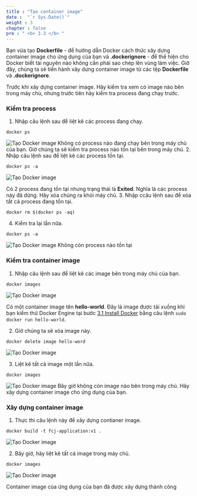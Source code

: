 ```yaml
---
title : "Tạo container image"
date :  "`r Sys.Date()`" 
weight : 3 
chapter : false
pre : " <b> 3.3 </b> "
---
```

Bạn vừa tạo **Dockerfile** -  để hướng dẫn Docker cách thức xây dựng container image cho ứng dụng của bạn và **.dockerignore** - để thể hiện cho Docker biết tài nguyên nào không cần phải sao chép lên vùng làm việc. Giờ đây, chúng ta sẽ tiến hành xây dựng container image từ các tệp **Dockerfile** và **.dockerignore**.

Trước khi xây dựng container image. Hãy kiểm tra xem có image nào bên trong máy chủ, nhưng trước tiên hãy kiểm tra process đang chạy trước.

### Kiểm tra process
1. Nhập câu lệnh sau để liệt kê các process đang chạy.
```
docker ps
```
![Tạo Docker image](../../../images/3.deployappwithdocker/3.3.createdockerimage/3.3.1.createdockerimage.png?pc=90pt)
Không có process nào đang chạy bên trong máy chủ của bạn. Giờ chúng ta sẽ kiểm tra process nào tồn tại bên trong máy chủ.
2. Nhập câu lệnh sau để liệt kê các process tồn tại.
```
docker ps -a
```
![Tạo Docker image](../../../images/3.deployappwithdocker/3.3.createdockerimage/3.3.3.createdockerimage.png?pc=90pt)

Có 2 process đang tồn tại nhưng trạng thái là **Exited**. Nghĩa là các process này đã dừng. Hãy xóa chúng ra khỏi máy chủ.
3. Nhập ccâu lệnh sau để xóa tất cả process đang tồn tại.
```
docker rm $(docker ps -aq)
```
4. Kiểm tra lại lần nữa.
```
docker ps -a
```
![Tạo Docker image](../../../images/3.deployappwithdocker/3.3.createdockerimage/3.3.4.createdockerimage.png?pc=90pt)
Không còn process nào tồn tại
### Kiểm tra container image
1. Nhập câu lệnh sau để liệt kê các image bên trong máy chủ của bạn.
```
docker images
```
![Tạo Docker image](../../../images/3.deployappwithdocker/3.3.createdockerimage/3.3.1.createdockerimage.png?pc=90pt)

Có một container image tên **hello-world**. Đây là image được tải xuống khi bạn kiểm thử Docker Engine tại bước [3.1 Install Docker](../3.1-installdocker/) bằng câu lệnh ```sudo docker run hello-world```.

2. Giờ chúng ta sẽ xóa image này.
```
docker delete image hello-word
```
![Tạo Docker image](../../../images/3.deployappwithdocker/3.3.createdockerimage/3.3.5.createdockerimage.png?pc=90pt)

3. Liệt kê tất cả image một lần nữa.
```
docker images
```
![Tạo Docker image](../../../images/3.deployappwithdocker/3.3.createdockerimage/3.3.6.createdockerimage.png?pc=90pt)
Bây giờ không còn image nào bên trong máy chủ. Hãy xây dựng container image cho ứng dụng của bạn.

### Xây dựng container image
1. Thực thi câu lệnh này để xây dựng contianer image.
```
docker build -t fcj-application:v1 .
```
![Tạo Docker image](../../../images/3.deployappwithdocker/3.3.createdockerimage/3.3.7.createdockerimage.png?pc=90pt)

2. Bây giờ, hãy liệt kê tất cả image trong máy chủ.
```
docker images
```
![Tạo Docker image](../../../images/3.deployappwithdocker/3.3.createdockerimage/3.3.8.createdockerimage.png?pc=90pt)

Container image của ứng dụng của bạn đã được xây dựng thành công